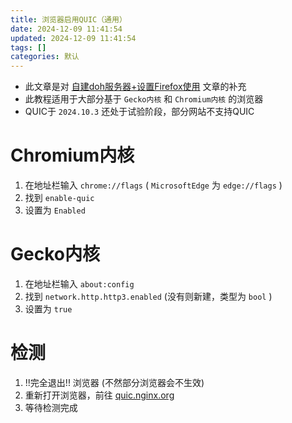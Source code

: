 ```yaml
---
title: 浏览器启用QUIC（通用）
date: 2024-12-09 11:41:54
updated: 2024-12-09 11:41:54
tags: []
categories: 默认
---
```


- 此文章是对 [自建doh服务器+设置Firefox使用](https://runoneall.github.io/自建doh服务器-设置Firefox使用.html) 文章的补充
- 此教程适用于大部分基于 `Gecko内核` 和 `Chromium内核` 的浏览器
- QUIC于 `2024.10.3` 还处于试验阶段，部分网站不支持QUIC

# Chromium内核

1. 在地址栏输入 `chrome://flags` ( `MicrosoftEdge` 为 `edge://flags` )
2. 找到 `enable-quic`
3. 设置为 `Enabled`

# Gecko内核

1. 在地址栏输入 `about:config`
2. 找到 `network.http.http3.enabled` (没有则新建，类型为 `bool` )
3. 设置为 `true`

# 检测

1. !!完全退出!! 浏览器 (不然部分浏览器会不生效)
2. 重新打开浏览器，前往 [quic.nginx.org](https://quic.nginx.org/)
3. 等待检测完成
